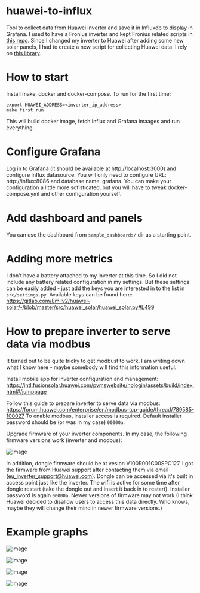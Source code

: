# huawei-to-influx

Tool to collect data from Huawei inverter and save it in Influxdb to display in Grafana. I used to have a Fronius inverter and kept Fronius related scripts in [this repo](https://github.com/szymi-/fronius-to-influx). Since I changed my inverter to Huawei after adding some new solar panels, I had to create a new script for collecting Huawei data. I rely on [this library](https://gitlab.com/Emilv2/huawei-solar/).

# How to start

Install make, docker and docker-compose. To run for the first time:

    export HUAWEI_ADDRESS=<inverter_ip_address>
    make first run
    
This will build docker image, fetch Influx and Grafana imaages and run everything. 

# Configure Grafana

Log in to Grafana (it should be available at http://localhost:3000) and configure Influx datasource. You will only need to configure URL: http://influx:8086 and database name: grafana. You can make your configuration a little more sofisticated, but you will have to tweak docker-compose.yml and other configuration yourself.

# Add dashboard and panels

You can use the dashboard from `sample_dashboards/` dir as a starting point.

# Adding more metrics

I don't have a battery attached to my inverter at this time. So I did not include any battery related configuration in my settings. But these settings can be easily added - just add the keys you are interested in to the list in `src/settings.py`. Available keys can be found here: https://gitlab.com/Emilv2/huawei-solar/-/blob/master/src/huawei_solar/huawei_solar.py#L499

# How to prepare inverter to serve data via modbus

It turned out to be quite tricky to get modbust to work. I am writing down what I know here - maybe somebody will find this information useful.

Install mobile app for inverter configuration and management: https://intl.fusionsolar.huawei.com/pvmswebsite/nologin/assets/build/index.html#/jumppage

Follow this guide to prepare inverter to serve data via modbus: https://forum.huawei.com/enterprise/en/modbus-tcp-guide/thread/789585-100027 To enable modbus, installer access is required. Default installer password should be (or was in my case) `00000a`. 

Upgrade firmware of your inverter components. In my case, the following firmware versions work (inverter and modbus):

![image](https://user-images.githubusercontent.com/7512741/164323457-181d2865-9586-4f49-8750-ac8f53899e0a.png)

In addition, dongle firmware should be at vesion V100R001C00SPC127. I got the firmware from Huawei support after contacting them via email (eu_inverter_support@huawei.com). Dongle can be accessed via it's built in access point just like the inverter. The wifi is active for some time after dongle restart (take the dongle out and insert it back in to restart). Installer password is again `00000a`. Newer versions of firmware may not work (I think Huawei decided to disallow users to access this data directly. Who knows, maybe they will change their mind in newer firmware versions.)

# Example graphs 

![image](https://user-images.githubusercontent.com/7512741/164311783-00a0e48b-e850-47a5-8562-6e5e99b20e39.png)

![image](https://user-images.githubusercontent.com/7512741/164311919-abe71f8e-4053-43a8-884f-2ce8e5d0b091.png)

![image](https://user-images.githubusercontent.com/7512741/164312048-5d113c1b-0a3a-4533-a224-2b14da55ecc2.png)

![image](https://user-images.githubusercontent.com/7512741/164312428-2e1f3324-f70b-4e19-892c-3fe6cbe6c651.png)
